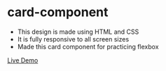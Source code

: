 # card-component

- This design is made using HTML and CSS
- It is fully responsive to all screen sizes
- Made this card component for practicing flexbox


[Live Demo](https://fahad-masood.github.io/card-component/)
